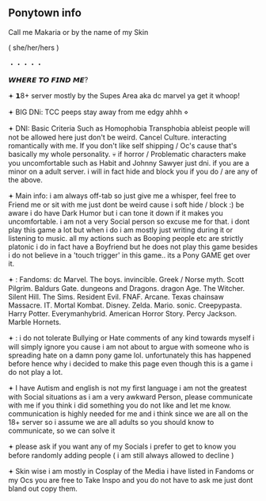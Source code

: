 ## Ponytown info  
Call me Makaria or by the name of my Skin

( she/her/hers )

・・・・・

𝙒𝙃𝙀𝙍𝙀 𝙏𝙊 𝙁𝙄𝙉𝘿 𝙈𝙀? 

𖥔 𝟭8+ server mostly by the Supes Area aka dc marvel ya get it whoop!


𖥔 BIG DNi: TCC peeps stay away from me edgy ahhh ⋄

𖥔 DNI: Basic Criteria Such as Homophobia Transphobia ableist people will not be allowed here just don't be weird.  Cancel Culture. interacting romantically with me. If you don't like self shipping / Oc's cause that's basically my whole personality. 💀 if horror / Problematic characters make you uncomfortable such as Habit and Johnny Sawyer just dni. if you are a minor on a adult server. i will in fact hide and block you if you do / are any of the above.


𖥔 Main info: i am always off-tab so just give me a whisper, feel free to Friend me or sit with me just dont be weird cause i soft hide / block :) be aware i do have Dark Humor but i can tone it down if it makes you uncomfortable. i am not a very Social person so excuse me for that. i dont play this game a lot but when i do i am mostly just writing during it or listening to music. all my actions such as Booping people etc are strictly platonic i do in fact have a Boyfriend but he does not play this game besides i do not believe in a 'touch trigger' in this game.. its a Pony GAME get over it.


𖥔 : Fandoms: dc Marvel. The boys. invincible. Greek / Norse myth. Scott Pilgrim. Baldurs Gate. dungeons and Dragons. dragon Age. The Witcher. Silent Hill. The Sims. Resident Evil. FNAF. Arcane. Texas chainsaw Massacre. IT. Mortal Kombat. Disney. Zelda. Mario. sonic. Creepypasta. Harry Potter. Everymanhybrid. American Horror Story. Percy Jackson. Marble Hornets. 


𖥔 : i do not tolerate Bullying or Hate comments of any kind towards myself i will simply ignore you cause i am not about to argue with someone who is spreading hate on a damn pony game lol. unfortunately this has happened before hence why i decided to make this page even though this is a game i do not play a lot.


𖥔 I have Autism and english is not my first language i am not the greatest with Social situations as i am a very awkward Person, please communicate with me if you think i did something you do not like and let me know. communication is highly needed for me and i think since we are all on the 18+ server so i assume we are all adults so you should know to communicate, so we can solve it


𖥔 please ask if you want any of my Socials i prefer to get to know you before randomly adding people ( i am still always allowed to decline )

𖥔 Skin wise i am mostly in Cosplay of the Media i have listed in Fandoms or my Ocs you are free to Take Inspo and you do not have to ask me just dont bland out copy them.


<!--
**Johnnyslaughters/Johnnyslaughters** is a ✨ _special_ ✨ repository because its `README.md` (this file) appears on your GitHub profile.




